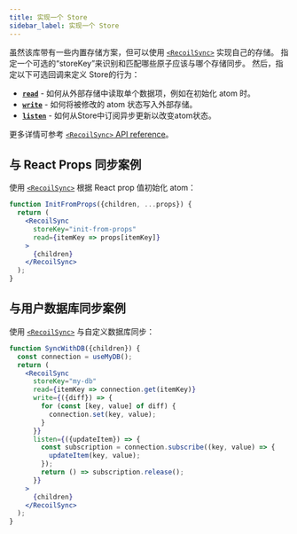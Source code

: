 ```yaml
---
title: 实现一个 Store
sidebar_label: 实现一个 Store
---
```


虽然该库带有一些内置存储方案，但可以使用 [`<RecoilSync>`](/docs/recoil-sync/api/RecoilSync) 实现自己的存储。 指定一个可选的“storeKey”来识别和匹配哪些原子应该与哪个存储同步。 然后，指定以下可选回调来定义 Store的行为：

* [**`read`**](/docs/recoil-sync/api/RecoilSync#read-interface) - 如何从外部存储中读取单个数据项，例如在初始化 atom 时。
* [**`write`**](/docs/recoil-sync/api/RecoilSync#write-interface) - 如何将被修改的 atom 状态写入外部存储。
* [**`listen`**](/docs/recoil-sync/api/RecoilSync#listen-interface) - 如何从Store中订阅异步更新以改变atom状态。

更多详情可参考 [`<RecoilSync>` API reference](/docs/recoil-sync/api/RecoilSync)。


## 与 React Props 同步案例

使用 [`<RecoilSync>`](/docs/recoil-sync/api/RecoilSync) 根据 React prop 值初始化 atom：

```jsx
function InitFromProps({children, ...props}) {
  return (
    <RecoilSync
      storeKey="init-from-props"
      read={itemKey => props[itemKey]}
    >
      {children}
    </RecoilSync>
  );
}
```

## 与用户数据库同步案例

使用 [`<RecoilSync>`](/docs/recoil-sync/api/RecoilSync) 与自定义数据库同步：

```jsx
function SyncWithDB({children}) {
  const connection = useMyDB();
  return (
    <RecoilSync
      storeKey="my-db"
      read={itemKey => connection.get(itemKey)}
      write={({diff}) => {
        for (const [key, value] of diff) {
          connection.set(key, value);
        }
      }}
      listen={({updateItem}) => {
        const subscription = connection.subscribe((key, value) => {
          updateItem(key, value);
        });
        return () => subscription.release();
      }}
    >
      {children}
    </RecoilSync>
  );
}
```
